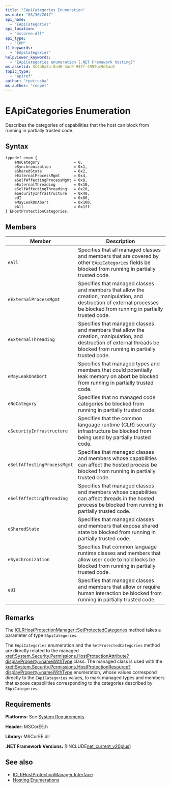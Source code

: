 ```yaml
---
title: "EApiCategories Enumeration"
ms.date: "03/30/2017"
api_name: 
  - "EApiCategories"
api_location: 
  - "mscoree.dll"
api_type: 
  - "COM"
f1_keywords: 
  - "EApiCategories"
helpviewer_keywords: 
  - "EApiCategories enumeration [.NET Framework hosting]"
ms.assetid: 3c4a8a5a-8a46-4ac9-947f-4959bc9d6ac6
topic_type: 
  - "apiref"
author: "rpetrusha"
ms.author: "ronpet"
---
```

# EApiCategories Enumeration
Describes the categories of capabilities that the host can block from running in partially trusted code.  
  
## Syntax  
  
```  
typedef enum {  
    eNoCategory               = 0,  
    eSynchronization          = 0x1,  
    eSharedState              = 0x2,  
    eExternalProcessMgmt      = 0x4,  
    eSelfAffectingProcessMgmt = 0x8,  
    eExternalThreading        = 0x10,  
    eSelfAffectingThreading   = 0x20,  
    eSecurityInfrastructure   = 0x40,  
    eUI                       = 0x80,  
    eMayLeakOnAbort           = 0x100,  
    eAll                      = 0x1ff  
} EHostProtectionCategories;  
```  
  
## Members  
  
|Member|Description|  
|------------|-----------------|  
|`eAll`|Specifies that all managed classes and members that are covered by other `EApiCategories` fields be blocked from running in partially trusted code.|  
|`eExternalProcessMgmt`|Specifies that managed classes and members that allow the creation, manipulation, and destruction of external processes be blocked from running in partially trusted code.|  
|`eExternalThreading`|Specifies that managed classes and members that allow the creation, manipulation, and destruction of external threads be blocked from running in partially trusted code.|  
|`eMayLeakOnAbort`|Specifies that managed types and members that could potentially leak memory on abort be blocked from running in partially trusted code.|  
|`eNoCategory`|Specifies that no managed code categories be blocked from running in partially trusted code.|  
|`eSecurityInfrastructure`|Specifies that the common language runtime (CLR) security infrastructure be blocked from being used by partially trusted code.|  
|`eSelfAffectingProcessMgmt`|Specifies that managed classes and members whose capabilities can affect the hosted process be blocked from running in partially trusted code.|  
|`eSelfAffectingThreading`|Specifies that managed classes and members whose capabilities can affect threads in the hosted process be blocked from running in partially trusted code.|  
|`eSharedState`|Specifies that managed classes and members that expose shared state be blocked from running in partially trusted code.|  
|`eSynchronization`|Specifies that common language runtime classes and members that allow user code to hold locks be blocked from running in partially trusted code.|  
|`eUI`|Specifies that managed classes and members that allow or require human interaction be blocked from running in partially trusted code.|  
  
## Remarks  
 The [ICLRHostProtectionManager::SetProtectedCategories](../../../../docs/framework/unmanaged-api/hosting/iclrhostprotectionmanager-setprotectedcategories-method.md) method takes a parameter of type `EApiCategories`.  
  
 The `EApiCategories` enumeration and the `SetProtectedCategories` method are directly related to the managed <xref:System.Security.Permissions.HostProtectionAttribute?displayProperty=nameWithType> class. The managed class is used with the <xref:System.Security.Permissions.HostProtectionResource?displayProperty=nameWithType> enumeration, whose values correspond directly to the `EApiCategories` values, to mark managed types and members that expose capabilities corresponding to the categories described by `EApiCategories`.  
  
## Requirements  
 **Platforms:** See [System Requirements](../../../../docs/framework/get-started/system-requirements.md).  
  
 **Header:** MSCorEE.h  
  
 **Library:** MSCorEE.dll  
  
 **.NET Framework Versions:** [!INCLUDE[net_current_v20plus](../../../../includes/net-current-v20plus-md.md)]  
  
## See also
- [ICLRHostProtectionManager Interface](../../../../docs/framework/unmanaged-api/hosting/iclrhostprotectionmanager-interface.md)
- [Hosting Enumerations](../../../../docs/framework/unmanaged-api/hosting/hosting-enumerations.md)
